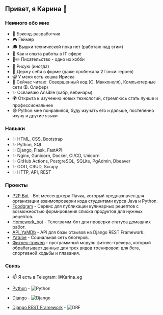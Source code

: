 ## Привет, я Карина 👋

### Немного обо мне
- 🌟 Бэкенд-разработчик
- 🎮 Геймер
- 🎓 Вышки технической пока нет (работаю над этим)
- 💼 Как и опыта работы в IT сфере
- 📖✏️ Писательство - одно из хобби
- 🎨 Рисую (иногда)
- 💪 Держу себя в форме (даже пробежала 2 Гонки героев)
- 😸 У меня есть кошка Ириска
- 📘 Сейчас читаю: Совершенный код (С. Макконелл), Компьютерные сети (В. Олифер)
- ✨ Осваиваю Ansible (хабр, вебинары)
- 🌍 Открыта к изучению новых технологий, стремлюсь стать лучше и профессиональнее
- 😄 Python мне понравился, буду изучать его и дальше, постепенно изучу и другие языки

### Навыки
- ✨ HTML, CSS, Bootstrap
- ✨ Python, SQL
- ✨ Django, Flask, FastAPI
- ✨ Nginx, Gunicorn, Docker, CI/CD, Unicorn
- ✨ GitHub Actions, PostgreSQL, SQLite, PgAdmin, Dbeaver
- ✨ ООП, CRUD, Scrapy
- ✨ HTTP, API, REST

### Проекты
- [P2P Bot](https://github.com/Karina-Rin/p2p_review_bot) - Bot мессенджера Пачка, который предназначен для организации взаимопроверки кода студентами курса Java и Python.
- [Foodgram](https://github.com/Karina-Rin/foodgram-project-react-5) - Сервис для публикации кулинарных рецептов с возможностью формирования списка продуктов для нужных рецептов.
- [Homework_bot](https://github.com/Karina-Rin/homework_bot-1) - Телеграмм-бот для проверки статуса домашних работ. 
- [API_YaMDb](https://github.com/Karina-Rin/API_YaMDb-2) - API для базы отзывов на Django REST Framework.
- [Yatube](https://github.com/Karina-Rin/yatube_project) - Социальная сеть блогеров.
- [Фитнес-трекер](https://github.com/Karina-Rin/hw_python_oop) - программный модуль фитнес-трекера, который обрабатывает данные для трех видов тренировок: для бега, спортивной ходьбы и плавания.

### Связь
- 📫 Я есть в Telegram: @Karina_eg

- [Python](https://www.python.org/) - ![Python](https://img.shields.io/badge/Python-3.11-blue)
- [Django](https://www.djangoproject.com/) - ![Django](https://img.shields.io/badge/Django-3.2-green)
- [Django REST Framework](https://www.django-rest-framework.org/) - ![DRF](https://img.shields.io/badge/DRF-3.12-orange)
